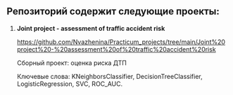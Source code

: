 ## Репозиторий содержит следующие проекты:

1. **Joint project - assessment of traffic accident risk**
   
   <https://github.com/Nvazhenina/Practicum_projects/tree/main/Joint%20project%20-%20assessment%20of%20traffic%20accident%20risk>

   Сборный проект: оценка риска ДТП

   Ключевые слова: KNeighborsClassifier, DecisionTreeClassifier, LogisticRegression, SVC, ROC_AUC.
